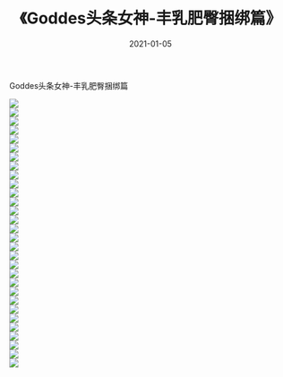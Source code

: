 ﻿---
layout: post
title:  《Goddes头条女神-丰乳肥臀捆绑篇》
date:   2021-01-05
img: http://img.660000.xyz/Sharelink/网络美图/2021/Goddes头条女神-丰乳肥臀捆绑篇/000.jpg
categories: [美女, 清纯, 唯美]
---

Goddes头条女神-丰乳肥臀捆绑篇

  ![](http://img.660000.xyz/Sharelink/网络美图/2021/Goddes头条女神-丰乳肥臀捆绑篇/001.jpg) <br> ![](http://img.660000.xyz/Sharelink/网络美图/2021/Goddes头条女神-丰乳肥臀捆绑篇/002.jpg) <br> ![](http://img.660000.xyz/Sharelink/网络美图/2021/Goddes头条女神-丰乳肥臀捆绑篇/003.jpg) <br> ![](http://img.660000.xyz/Sharelink/网络美图/2021/Goddes头条女神-丰乳肥臀捆绑篇/004.jpg) <br> ![](http://img.660000.xyz/Sharelink/网络美图/2021/Goddes头条女神-丰乳肥臀捆绑篇/005.jpg) <br> ![](http://img.660000.xyz/Sharelink/网络美图/2021/Goddes头条女神-丰乳肥臀捆绑篇/006.jpg) <br> ![](http://img.660000.xyz/Sharelink/网络美图/2021/Goddes头条女神-丰乳肥臀捆绑篇/007.jpg) <br> ![](http://img.660000.xyz/Sharelink/网络美图/2021/Goddes头条女神-丰乳肥臀捆绑篇/008.jpg) <br> ![](http://img.660000.xyz/Sharelink/网络美图/2021/Goddes头条女神-丰乳肥臀捆绑篇/009.jpg) <br> ![](http://img.660000.xyz/Sharelink/网络美图/2021/Goddes头条女神-丰乳肥臀捆绑篇/010.jpg) <br> ![](http://img.660000.xyz/Sharelink/网络美图/2021/Goddes头条女神-丰乳肥臀捆绑篇/011.jpg) <br> ![](http://img.660000.xyz/Sharelink/网络美图/2021/Goddes头条女神-丰乳肥臀捆绑篇/012.jpg) <br> ![](http://img.660000.xyz/Sharelink/网络美图/2021/Goddes头条女神-丰乳肥臀捆绑篇/013.jpg) <br> ![](http://img.660000.xyz/Sharelink/网络美图/2021/Goddes头条女神-丰乳肥臀捆绑篇/014.jpg) <br> ![](http://img.660000.xyz/Sharelink/网络美图/2021/Goddes头条女神-丰乳肥臀捆绑篇/015.jpg) <br> ![](http://img.660000.xyz/Sharelink/网络美图/2021/Goddes头条女神-丰乳肥臀捆绑篇/016.jpg) <br> ![](http://img.660000.xyz/Sharelink/网络美图/2021/Goddes头条女神-丰乳肥臀捆绑篇/017.jpg) <br> ![](http://img.660000.xyz/Sharelink/网络美图/2021/Goddes头条女神-丰乳肥臀捆绑篇/018.jpg) <br> ![](http://img.660000.xyz/Sharelink/网络美图/2021/Goddes头条女神-丰乳肥臀捆绑篇/019.jpg) <br> ![](http://img.660000.xyz/Sharelink/网络美图/2021/Goddes头条女神-丰乳肥臀捆绑篇/020.jpg) <br> ![](http://img.660000.xyz/Sharelink/网络美图/2021/Goddes头条女神-丰乳肥臀捆绑篇/021.jpg) <br> ![](http://img.660000.xyz/Sharelink/网络美图/2021/Goddes头条女神-丰乳肥臀捆绑篇/022.jpg) <br> ![](http://img.660000.xyz/Sharelink/网络美图/2021/Goddes头条女神-丰乳肥臀捆绑篇/023.jpg) <br> ![](http://img.660000.xyz/Sharelink/网络美图/2021/Goddes头条女神-丰乳肥臀捆绑篇/024.jpg) <br> ![](http://img.660000.xyz/Sharelink/网络美图/2021/Goddes头条女神-丰乳肥臀捆绑篇/025.jpg) <br> ![](http://img.660000.xyz/Sharelink/网络美图/2021/Goddes头条女神-丰乳肥臀捆绑篇/026.jpg) <br> ![](http://img.660000.xyz/Sharelink/网络美图/2021/Goddes头条女神-丰乳肥臀捆绑篇/027.jpg) <br> ![](http://img.660000.xyz/Sharelink/网络美图/2021/Goddes头条女神-丰乳肥臀捆绑篇/028.jpg) <br> ![](http://img.660000.xyz/Sharelink/网络美图/2021/Goddes头条女神-丰乳肥臀捆绑篇/029.jpg) <br> ![](http://img.660000.xyz/Sharelink/网络美图/2021/Goddes头条女神-丰乳肥臀捆绑篇/030.jpg) <br>